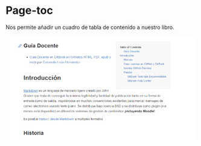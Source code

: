 # Page-toc

Nos permite añadir un cuadro de tabla de contenido a nuestro libro.

![Ejemplopagetoc](/assets/ejemplotoc.jpg)


